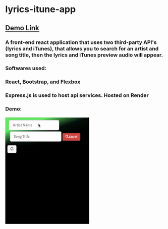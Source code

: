 # lyrics-itune-app
## [Demo Link](https://lyricsfinder.onrender.com/) 

### A front-end react application that uses two third-party API's (lyrics and iTunes), that allows you to search for an artist and song title, then the lyrics and iTunes preview audio will appear.

### Softwares used:  
### React, Bootstrap, and Flexbox
### Express.js is used to host api services. Hosted on Render

### Demo: 
![](lyrics-app.gif)

